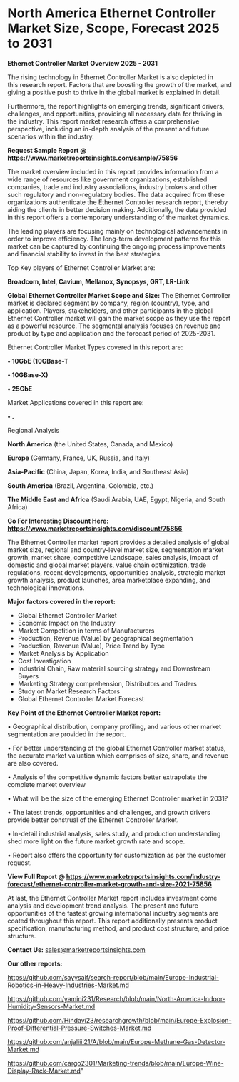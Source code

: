 # North America Ethernet Controller Market Size, Scope, Forecast 2025 to 2031

<Strong> Ethernet Controller Market Overview 2025 - 2031</strong>

The rising technology in Ethernet Controller Market is also depicted in this research report. Factors that are boosting the growth of the market, and giving a positive push to thrive in the global market is explained in detail.

Furthermore, the report highlights on emerging trends, significant drivers, challenges, and opportunities, providing all necessary data for thriving in the industry. This report market research offers a comprehensive perspective, including an in-depth analysis of the present and future scenarios within the industry.

<strong>Request Sample Report @ <a href=https://www.marketreportsinsights.com/sample/75856>https://www.marketreportsinsights.com/sample/75856</a></strong>

The market overview included in this report provides information from a wide range of resources like government organizations, established companies, trade and industry associations, industry brokers and other such regulatory and non-regulatory bodies. The data acquired from these organizations authenticate the Ethernet Controller research report, thereby aiding the clients in better decision making. Additionally, the data provided in this report offers a contemporary understanding of the market dynamics.

The leading players are focusing mainly on technological advancements in order to improve efficiency. The long-term development patterns for this market can be captured by continuing the ongoing process improvements and financial stability to invest in the best strategies.

Top Key players of Ethernet Controller Market are:

<strong>Broadcom, Intel, Cavium, Mellanox, Synopsys, GRT, LR-Link</strong>

<strong><b>Global Ethernet Controller Market Scope and Size:</b></strong>
The Ethernet Controller market is declared segment by company, region (country), type, and application. Players, stakeholders, and other participants in the global Ethernet Controller market will gain the market scope as they use the report as a powerful resource. The segmental analysis focuses on revenue and product by type and application and the forecast period of 2025-2031.

Ethernet Controller Market Types covered in this report are:

<strong>• 10GbE (10GBase-T

• 10GBase-X)

• 25GbE</strong>

Market Applications covered in this report are:

<strong>• .</strong> 

Regional Analysis

<strong>North America</strong> (the United States, Canada, and Mexico)

<strong>Europe</strong> (Germany, France, UK, Russia, and Italy)

<strong>Asia-Pacific</strong> (China, Japan, Korea, India, and Southeast Asia)

<strong>South America</strong> (Brazil, Argentina, Colombia, etc.)

<strong>The Middle East and Africa</strong> (Saudi Arabia, UAE, Egypt, Nigeria, and South Africa)

<strong>Go For Interesting Discount Here: <a href=https://www.marketreportsinsights.com/discount/75856>https://www.marketreportsinsights.com/discount/75856</a></strong>

The Ethernet Controller market report provides a detailed analysis of global market size, regional and country-level market size, segmentation market growth, market share, competitive Landscape, sales analysis, impact of domestic and global market players, value chain optimization, trade regulations, recent developments, opportunities analysis, strategic market growth analysis, product launches, area marketplace expanding, and technological innovations.

<strong><b>Major factors covered in the report:</b></strong>
<ul>
  <li>Global Ethernet Controller Market </li>
  <li>Economic Impact on the Industry</li>
  <li>Market Competition in terms of Manufacturers</li>
  <li>Production, Revenue (Value) by geographical segmentation</li>
  <li>Production, Revenue (Value), Price Trend by Type</li>
  <li>Market Analysis by Application</li>
  <li>Cost Investigation</li>
  <li>Industrial Chain, Raw material sourcing strategy and Downstream Buyers</li>
  <li>Marketing Strategy comprehension, Distributors and Traders</li>
  <li>Study on Market Research Factors</li>
  <li>Global Ethernet Controller Market Forecast</li>
</ul>

<strong><b>Key Point of the Ethernet Controller Market report:</b></strong>

• Geographical distribution, company profiling, and various other market segmentation are provided in the report.

• For better understanding of the global Ethernet Controller market status, the accurate market valuation which comprises of size, share, and revenue are also covered.

• Analysis of the competitive dynamic factors better extrapolate the complete market overview

• What will be the size of the emerging Ethernet Controller market in 2031?

• The latest trends, opportunities and challenges, and growth drivers provide better construal of the Ethernet Controller Market.

• In-detail industrial analysis, sales study, and production understanding shed more light on the future market growth rate and scope.

• Report also offers the opportunity for customization as per the customer request.

<strong><b>View Full Report @ <a href=https://www.marketreportsinsights.com/industry-forecast/ethernet-controller-market-growth-and-size-2021-75856>https://www.marketreportsinsights.com/industry-forecast/ethernet-controller-market-growth-and-size-2021-75856</a></b></strong>


At last, the Ethernet Controller Market report includes investment come analysis and development trend analysis. The present and future opportunities of the fastest growing international industry segments are coated throughout this report. This report additionally presents product specification, manufacturing method, and product cost structure, and price structure.

<strong>Contact Us:</strong>
sales@marketreportsinsights.com

<strong>Our other reports:</strong>

<a href=https://github.com/sayysaif/search-report/blob/main/Europe-Industrial-Robotics-in-Heavy-Industries-Market.md>https://github.com/sayysaif/search-report/blob/main/Europe-Industrial-Robotics-in-Heavy-Industries-Market.md</a>

<a href=https://github.com/yamini231/Research/blob/main/North-America-Indoor-Humidity-Sensors-Market.md>https://github.com/yamini231/Research/blob/main/North-America-Indoor-Humidity-Sensors-Market.md</a>

<a href=https://github.com/Hindavi23/researchgrowth/blob/main/Europe-Explosion-Proof-Differential-Pressure-Switches-Market.md>https://github.com/Hindavi23/researchgrowth/blob/main/Europe-Explosion-Proof-Differential-Pressure-Switches-Market.md</a>

<a href=https://github.com/anjaliiii21/A/blob/main/Europe-Methane-Gas-Detector-Market.md>https://github.com/anjaliiii21/A/blob/main/Europe-Methane-Gas-Detector-Market.md</a>

<a href=https://github.com/cargo2301/Marketing-trends/blob/main/Europe-Wine-Display-Rack-Market.md>https://github.com/cargo2301/Marketing-trends/blob/main/Europe-Wine-Display-Rack-Market.md</a>"

